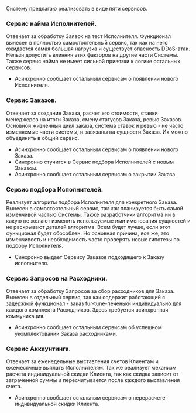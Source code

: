 Систему предлагаю реализовать в виде пяти сервисов.

### Сервис найма Исполнителей. 
Отвечает за обработку Заявок на тест Исполнителя. Функционал вынесен в полностью самостоятельный сервис, так как на него ожидается самая большая нагрузка и существует опасность DDoS-атак. Нельзя допустить влияния этих факторов на другие части Системы. Также сервис найма не имеет сильной привязки к логике остальных сервисов.
- Асинхронно сообщает остальным сервисам о появлении нового Исполнителя.

### Сервис Заказов. 
Отвечает за создание Заказа, расчет его стоимости, ставки менеджеров на итоги Заказа, смену статусов Заказа, ревью Заказов. Основной жизненный цикл заказа, система ставок и ревью - не часто изменяемые части системы, и завязаны на сущности Заказа. Их можно объединить в общий сервис.
- Асинхронно сообщает остальным сервисам о появлении нового Заказа.
- Синхронно стучится в Сервис подбора Исполнителей с новым Заказом.
- Асинхронно сообщает остальным сервисам о закрытии Заказа.

### Сервис подбора Исполнителей.
Реализует алгоритм подбора Исполнителя для конкретного Заказа. Вынесен в самостоятельный сервис, так как планируется быть самой изменчивой частью Системы. Также разработчики алгоритма ни в какую не желают изменить используемые ими именования сущностей и не раскрывают деталей алгоритма. Всем будет лучше, если этот функционал будет обособлен. Но основная причина, все же, это изменчивость и необходимость часто проверять новые гипотезы по подбору Исполнителя.
- Синхронно выдает Сервису Заказов подходящего к Заказу исполнителя.

### Сервис Запросов на Расходники.
Отвечает за обработку Запросов за сбор расходников для Заказа. Вынесен в отдельный сервис, так как содержит работающий с задержкой функционал - заказ fur-tune-печеньки индивидуально для каждого комплекта Расходников. Здесь требуется асинхронная коммуникация.
- Асинхронно сообщает остальным сервисам об успешном укомплектовании Заказа расходниками.

### Сервис Аккаунтинга.
Отвечает за еженедельные выставления счетов Клиентам и ежемесячные выплаты Исполнителям. Так же реализует механизм расчета индивидуальной скидки Клиента, так как скидка зависит от затраченной суммы и пересчитывается после каждого выставления счета.
- Асинхронно сообщает остальным сервисам о перерасчете индивидуальной скидки Клиента.